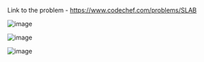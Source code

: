 Link to the problem - https://www.codechef.com/problems/SLAB


![image](https://github.com/Haleshot/Competitive-Programming/assets/57552973/65203ff7-f203-43b7-a469-27fa62888b07)


![image](https://github.com/Haleshot/Competitive-Programming/assets/57552973/8282375d-2beb-4daf-a31c-592c80881385)



![image](https://github.com/Haleshot/Competitive-Programming/assets/57552973/a7dd2c39-de09-40b2-9c9a-4a15cc8aa93e)
